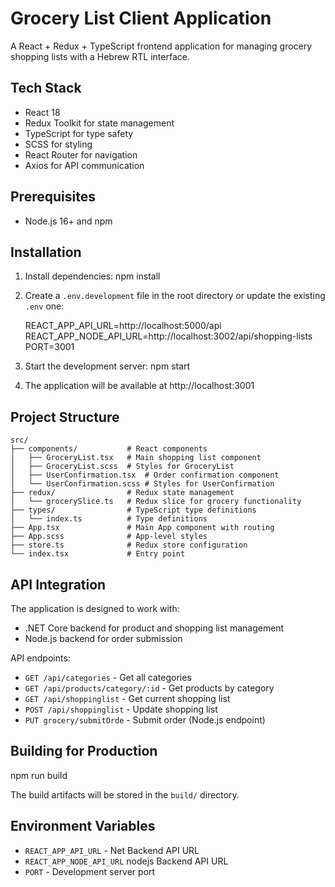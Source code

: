 # Grocery List Client Application

A React + Redux + TypeScript frontend application for managing grocery shopping lists with a Hebrew RTL interface.

## Tech Stack

- React 18
- Redux Toolkit for state management
- TypeScript for type safety
- SCSS for styling
- React Router for navigation
- Axios for API communication

## Prerequisites

- Node.js 16+ and npm

## Installation

1. Install dependencies:
   npm install

2. Create a `.env.development` file in the root directory or update the existing `.env` one:

   REACT_APP_API_URL=http://localhost:5000/api
   REACT_APP_NODE_API_URL=http://localhost:3002/api/shopping-lists
   PORT=3001
 
3. Start the development server:
 npm start
 

5. The application will be available at http://localhost:3001

## Project Structure

```
src/
├── components/           # React components
│   ├── GroceryList.tsx   # Main shopping list component
│   ├── GroceryList.scss  # Styles for GroceryList
│   ├── UserConfirmation.tsx  # Order confirmation component
│   └── UserConfirmation.scss # Styles for UserConfirmation
├── redux/                # Redux state management
│   └── grocerySlice.ts   # Redux slice for grocery functionality
├── types/                # TypeScript type definitions
│   └── index.ts          # Type definitions
├── App.tsx               # Main App component with routing
├── App.scss              # App-level styles
├── store.ts              # Redux store configuration
└── index.tsx             # Entry point
```

## API Integration

The application is designed to work with:
- .NET Core backend for product and shopping list management
- Node.js backend for order submission

API endpoints:
- `GET /api/categories` - Get all categories
- `GET /api/products/category/:id` - Get products by category
- `GET /api/shoppinglist` - Get current shopping list
- `POST /api/shoppinglist` - Update shopping list
- `PUT grocery/submitOrde` - Submit order (Node.js endpoint) 

## Building for Production

npm run build


The build artifacts will be stored in the `build/` directory.

## Environment Variables

- `REACT_APP_API_URL` - Net Backend API URL
- `REACT_APP_NODE_API_URL` nodejs Backend API URL
- `PORT` - Development server port

